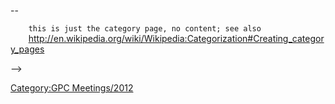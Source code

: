 \--

`    this is just the category page, no content; see also`
`    `<http://en.wikipedia.org/wiki/Wikipedia:Categorization#Creating_category_pages>

\--\>

[Category:GPC Meetings/2012](Category:GPC_Meetings/2012 "wikilink")
